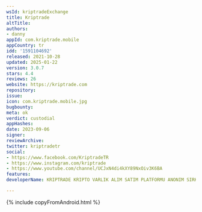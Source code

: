 ```yaml
---
wsId: kriptradeExchange
title: Kriptrade
altTitle: 
authors:
- danny
appId: com.kriptrade.mobile
appCountry: tr
idd: '1591104692'
released: 2021-10-28
updated: 2025-01-22
version: 3.0.7
stars: 4.4
reviews: 26
website: https://kriptrade.com
repository: 
issue: 
icon: com.kriptrade.mobile.jpg
bugbounty: 
meta: ok
verdict: custodial
appHashes: 
date: 2023-09-06
signer: 
reviewArchive: 
twitter: kriptradetr
social:
- https://www.facebook.com/KriptradeTR
- https://www.instagram.com/kriptrade
- https://www.youtube.com/channel/UCJxN4di4kXY89NxOiv3K6BA
features: 
developerName: KRIPTRADE KRIPTO VARLIK ALIM SATIM PLATFORMU ANONIM SIRKETI

---
```


{% include copyFromAndroid.html %}